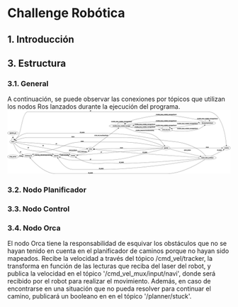 # Challenge Robótica
## 1.	Introducción

## 3. Estructura
### 3.1. General
A continuación, se puede observar las conexiones por tópicos que utilizan los nodos Ros lanzados durante la ejecución del programa.
![Alt text](estructura_general.png?raw=true "Image 1")

### 3.2. Nodo Planificador

### 3.3. Nodo Control

### 3.4. Nodo Orca
El nodo Orca tiene la responsabilidad de esquivar los obstáculos que no se hayan tenido en cuenta en el planificador de caminos porque no hayan sido mapeados. Recibe la velocidad a través del tópico /cmd_vel/tracker, la transforma en función de las lecturas que reciba del laser del robot, y publica la velocidad en el tópico '/cmd_vel_mux/input/navi', donde será recibido por el robot para realizar el movimiento. Además, en caso de encontrarse en una situación que no pueda resolver para continuar el camino, publicará un booleano en en el tópico '/planner/stuck'.

